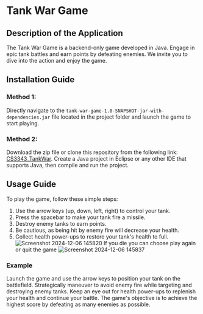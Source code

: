 # Tank War Game

## Description of the Application

The Tank War Game is a backend-only game developed in Java. Engage in epic tank battles and earn points by defeating enemies. We invite you to dive into the action and enjoy the game.

## Installation Guide

### Method 1:
Directly navigate to the `tank-war-game-1.0-SNAPSHOT-jar-with-dependencies.jar` file located in the project folder and launch the game to start playing.

### Method 2:
Download the zip file or clone this repository from the following link: [CS3343_TankWar](https://github.com/Leoasuka/CS3343_TankWar.git). Create a Java project in Eclipse or any other IDE that supports Java, then compile and run the project.

## Usage Guide

To play the game, follow these simple steps:
1. Use the arrow keys (up, down, left, right) to control your tank.
2. Press the spacebar to make your tank fire a missile.
3. Destroy enemy tanks to earn points.
4. Be cautious, as being hit by enemy fire will decrease your health.
5. Collect health power-ups to restore your tank's health to full.
![Screenshot 2024-12-06 145820](https://github.com/user-attachments/assets/eb93f642-b9a9-432f-93d1-f00d46bea9b2)
If you die you can choose play again or quit the game
 ![Screenshot 2024-12-06 145837](https://github.com/user-attachments/assets/3bfbd838-8907-4555-ac27-a9cfa2c40fa1)

### Example
Launch the game and use the arrow keys to position your tank on the battlefield. Strategically maneuver to avoid enemy fire while targeting and destroying enemy tanks. Keep an eye out for health power-ups to replenish your health and continue your battle. The game's objective is to achieve the highest score by defeating as many enemies as possible.
